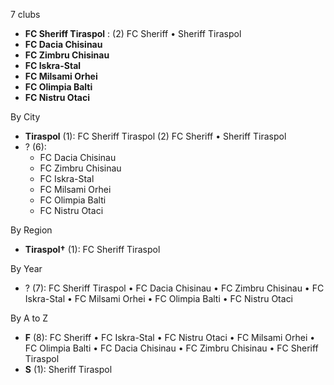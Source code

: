 7 clubs

- **FC Sheriff Tiraspol** : (2) FC Sheriff • Sheriff Tiraspol
- **FC Dacia Chisinau**
- **FC Zimbru Chisinau**
- **FC Iskra-Stal**
- **FC Milsami Orhei**
- **FC Olimpia Balti**
- **FC Nistru Otaci**




By City

- **Tiraspol** (1): FC Sheriff Tiraspol  (2) FC Sheriff • Sheriff Tiraspol
- ? (6): 
  - FC Dacia Chisinau 
  - FC Zimbru Chisinau 
  - FC Iskra-Stal 
  - FC Milsami Orhei 
  - FC Olimpia Balti 
  - FC Nistru Otaci 




By Region

- **Tiraspol†** (1):   FC Sheriff Tiraspol




By Year

- ? (7):   FC Sheriff Tiraspol • FC Dacia Chisinau • FC Zimbru Chisinau • FC Iskra-Stal • FC Milsami Orhei • FC Olimpia Balti • FC Nistru Otaci






By A to Z

- **F** (8): FC Sheriff • FC Iskra-Stal • FC Nistru Otaci • FC Milsami Orhei • FC Olimpia Balti • FC Dacia Chisinau • FC Zimbru Chisinau • FC Sheriff Tiraspol
- **S** (1): Sheriff Tiraspol





